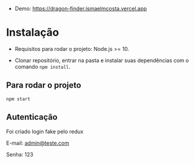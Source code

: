 

- Demo: https://dragon-finder.ismaelmcosta.vercel.app

# Instalação

- Requisitos para rodar o projeto:  Node.js >= 10.

- Clonar repositório, entrar na pasta e instalar suas dependências com o comando `npm install`.

## Para rodar o projeto

```
npm start
```

## Autenticação

Foi criado login fake pelo redux 

E-mail: admin@teste.com

Senha: 123

 
 
